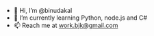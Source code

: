 - 👋 Hi, I’m @binudakal
- 🌱 I’m currently learning Python, node.js and C#
- 📫 Reach me at work.bjk@gmail.com

<!---
binudakal/binudakal is a ✨ special ✨ repository because its `README.md` (this file) appears on your GitHub profile.
You can click the Preview link to take a look at your changes.
--->

